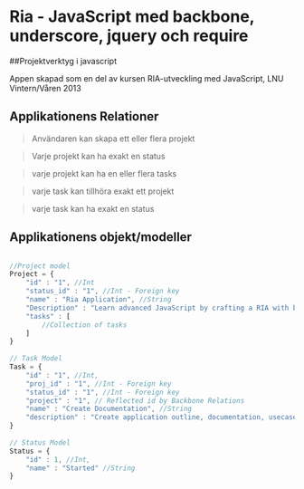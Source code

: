Ria - JavaScript med backbone, underscore, jquery och require
===========

##Projektverktyg i javascript

Appen skapad som en del av kursen RIA-utveckling med JavaScript, LNU Vintern/Våren 2013

## Applikationens Relationer

>Användaren kan skapa ett eller flera projekt

>Varje projekt kan ha exakt en status

>varje projekt kan ha en eller flera tasks

>varje task kan tillhöra exakt ett projekt

>varje task kan ha exakt en status

## Applikationens objekt/modeller

```javascript

//Project model
Project = {
    "id" : "1", //Int
    "status_id" : "1", //Int - Foreign key
    "name" : "Ria Application", //String
    "Description" : "Learn advanced JavaScript by crafting a RIA with backbone.js", //String
    "tasks" : [
        //Collection of tasks
    ]
}
 
// Task Model
Task = {
    "id" : "1", //Int,
    "proj_id" : "1", //Int - Foreign key
    "status_id" : "1", //Int - Foreign key
    "project" : "1", // Reflected id by Backbone Relations
    "name" : "Create Documentation", //String
    "description" : "Create application outline, documentation, usecases and UML" //String
}
 
// Status Model
Status = {
    "id" : 1, //Int,
    "name" : "Started" //String
}

```
